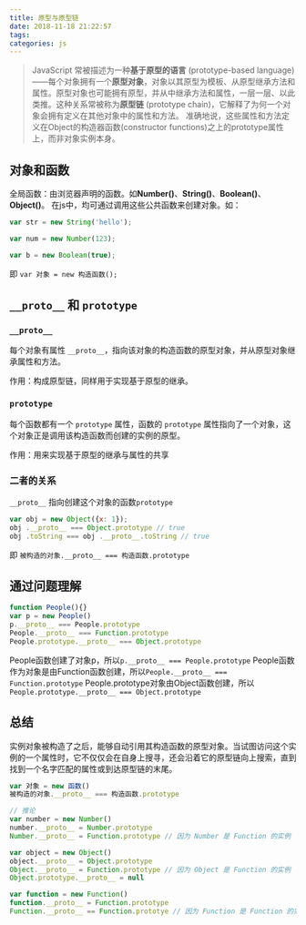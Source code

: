 ```yaml
---
title: 原型与原型链
date: 2018-11-18 21:22:57
tags:
categories: js
---
```

> JavaScript 常被描述为一种**基于原型的语言** (prototype-based language)——每个对象拥有一个**原型对象**，对象以其原型为模板、从原型继承方法和属性。原型对象也可能拥有原型，并从中继承方法和属性，一层一层、以此类推。这种关系常被称为**原型链** (prototype chain)，它解释了为何一个对象会拥有定义在其他对象中的属性和方法。
准确地说，这些属性和方法定义在Object的构造器函数(constructor functions)之上的prototype属性上，而非对象实例本身。
<!--more-->
## 对象和函数
全局函数：由浏览器声明的函数。如**Number()**、**String()**、**Boolean()**、**Object()**。
在js中，均可通过调用这些公共函数来创建对象。如：
```javascript
var str = new String('hello');

var num = new Number(123);

var b = new Boolean(true);

```
即 `var 对象 = new 构造函数();`

## `__proto__`  和 `prototype` 
###  `__proto__` 
每个对象有属性 `__proto__`，指向该对象的构造函数的原型对象，并从原型对象继承属性和方法。

作用：构成原型链，同样用于实现基于原型的继承。
### `prototype` 
每个函数都有一个 `prototype` 属性，函数的 `prototype` 属性指向了一个对象，这个对象正是调用该构造函数而创建的实例的原型。

作用：用来实现基于原型的继承与属性的共享
### 二者的关系
`__proto__` 指向创建这个对象的函数`prototype` 

```javascript
var obj = new Object({x: 1});
obj .__proto__ === Object.prototype // true
obj .toString === obj .__proto__.toString // true
```
即 `被构造的对象.__proto__ === 构造函数.prototype`

## 通过问题理解
```javascript
function People(){}
var p = new People()
p.__proto__ === People.prototype 
People.__proto__ === Function.prototype
People.prototype.__proto__ === Object.prototype
```
People函数创建了对象p，所以`p.__proto__ === People.prototype`
People函数作为对象是由Function函数创建，所以`People.__proto__ === Function.prototype`
People.prototype对象由Object函数创建，所以`People.prototype.__proto__ === Object.prototype`

## 总结
实例对象被构造了之后，能够自动引用其构造函数的原型对象。当试图访问这个实例的一个属性时，它不仅仅会在自身上搜寻，还会沿着它的原型链向上搜索，直到找到一个名字匹配的属性或到达原型链的末尾。
```javascript
var 对象 = new 函数()
被构造的对象.__proto__ === 构造函数.prototype

// 推论
var number = new Number()
number.__proto__ = Number.prototype
Number.__proto__ = Function.prototype // 因为 Number 是 Function 的实例

var object = new Object()
object.__proto__ = Object.prototype
Object.__proto__ = Function.prototype // 因为 Object 是 Function 的实例
Object.prototype.__proto__ = null

var function = new Function()
function.__proto__ = Function.prototype
Function.__proto__ == Function.prototye // 因为 Function 是 Function 的实例
```

